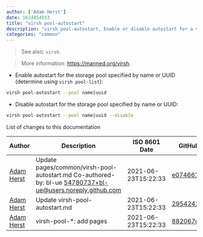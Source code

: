 ```yaml
---
author: ['Adam Herst']
date: 1624454553
title: "virsh pool-autostart"
description: "virsh pool-autostart, Enable or disable autostart for a virtual machine storage pool."
categories: "common"
---
```

> See also: `virsh`.

> More information: <https://manned.org/virsh>.

- Enable autostart for the storage pool specified by name or UUID (determine using `virsh pool-list`):

```bash
virsh pool-autostart --pool name|uuid
```

- Disable autostart for the storage pool specified by name or UUID:

```bash
virsh pool-autostart --pool name|uuid --disable
```
List of changes to this documentation


Author | Description | ISO 8601 Date | GitHub link
------|-----|-----|-----
[Adam Herst](mailto:adamherst@adamherst.com) | Update pages/common/virsh-pool-autostart.md Co-authored-by: bl-ue <54780737+bl-ue@users.noreply.github.com> | 2021-06-23T15:22:33 | [e0746611da81](https://github.com/tldr-pages/tldr/commit/e0746611da81cb837e151488ddff39007778d612)
[Adam Herst](mailto:adamherst@adamherst.com) | Update virsh-pool-autostart.md | 2021-06-23T15:22:33 | [295424276b4e](https://github.com/tldr-pages/tldr/commit/295424276b4e2bb32097e5ef1d63d80956a87b2a)
[Adam Herst](mailto:adamherst@adamherst.com) | virsh-pool-*: add pages | 2021-06-23T15:22:33 | [882067d933b3](https://github.com/tldr-pages/tldr/commit/882067d933b3bdedb1e9729d1c4743c2e56581f3)

